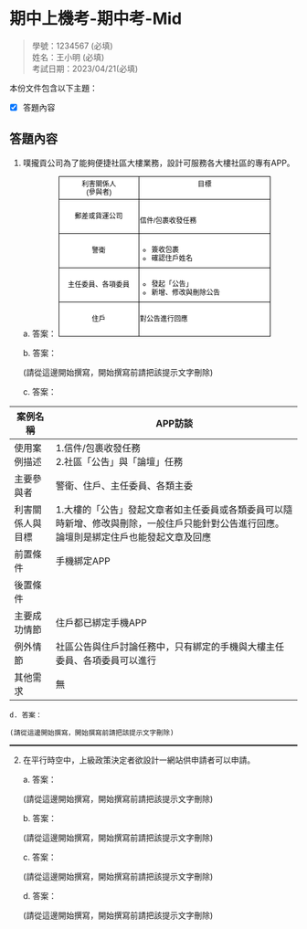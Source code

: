 # 期中上機考-期中考-Mid

>學號：1234567 (必填)
><br />
>姓名：王小明 (必填)
><br />
>考試日期：2023/04/21(必填)
><br />

本份文件包含以下主題：
- [x] 答題內容

## 答題內容
1. 噗攏貢公司為了能夠便捷社區大樓業務，設計可服務各大樓社區的專有APP。

    a. 答案：
<svg xmlns="http://www.w3.org/2000/svg" xmlns:xlink="http://www.w3.org/1999/xlink" version="1.1" width="371px" viewBox="-0.5 -0.5 371 281" content="&lt;mxfile&gt;&lt;diagram id=&quot;BchvI7WIYb1rJNrYavdt&quot; name=&quot;第1頁&quot;&gt;&lt;mxGraphModel dx=&quot;1130&quot; dy=&quot;536&quot; grid=&quot;1&quot; gridSize=&quot;10&quot; guides=&quot;1&quot; tooltips=&quot;1&quot; connect=&quot;1&quot; arrows=&quot;1&quot; fold=&quot;1&quot; page=&quot;1&quot; pageScale=&quot;1&quot; pageWidth=&quot;827&quot; pageHeight=&quot;1169&quot; math=&quot;0&quot; shadow=&quot;0&quot;&gt;&lt;root&gt;&lt;mxCell id=&quot;0&quot;/&gt;&lt;mxCell id=&quot;1&quot; parent=&quot;0&quot;/&gt;&lt;mxCell id=&quot;26&quot; value=&quot;&quot; style=&quot;group&quot; vertex=&quot;1&quot; connectable=&quot;0&quot; parent=&quot;1&quot;&gt;&lt;mxGeometry x=&quot;210&quot; y=&quot;140&quot; width=&quot;370&quot; height=&quot;280&quot; as=&quot;geometry&quot;/&gt;&lt;/mxCell&gt;&lt;mxCell id=&quot;10&quot; value=&quot;利害關係人&amp;lt;br&amp;gt;(參與者)&quot; style=&quot;swimlane;fontStyle=0;align=center;verticalAlign=top;childLayout=stackLayout;horizontal=1;startSize=40;horizontalStack=0;resizeParent=1;resizeParentMax=0;resizeLast=0;collapsible=0;marginBottom=0;html=1;&quot; vertex=&quot;1&quot; parent=&quot;26&quot;&gt;&lt;mxGeometry width=&quot;140&quot; height=&quot;220&quot; as=&quot;geometry&quot;/&gt;&lt;/mxCell&gt;&lt;mxCell id=&quot;17&quot; value=&quot;郵差或貨運公司&quot; style=&quot;whiteSpace=wrap;html=1;&quot; vertex=&quot;1&quot; parent=&quot;10&quot;&gt;&lt;mxGeometry y=&quot;40&quot; width=&quot;140&quot; height=&quot;60&quot; as=&quot;geometry&quot;/&gt;&lt;/mxCell&gt;&lt;mxCell id=&quot;19&quot; value=&quot;警衛&quot; style=&quot;whiteSpace=wrap;html=1;&quot; vertex=&quot;1&quot; parent=&quot;10&quot;&gt;&lt;mxGeometry y=&quot;100&quot; width=&quot;140&quot; height=&quot;60&quot; as=&quot;geometry&quot;/&gt;&lt;/mxCell&gt;&lt;mxCell id=&quot;20&quot; value=&quot;主任委員、各項委員&quot; style=&quot;whiteSpace=wrap;html=1;&quot; vertex=&quot;1&quot; parent=&quot;10&quot;&gt;&lt;mxGeometry y=&quot;160&quot; width=&quot;140&quot; height=&quot;60&quot; as=&quot;geometry&quot;/&gt;&lt;/mxCell&gt;&lt;mxCell id=&quot;15&quot; value=&quot;&amp;lt;div style=&amp;quot;&amp;quot;&amp;gt;&amp;lt;span style=&amp;quot;background-color: initial;&amp;quot;&amp;gt;目標&amp;lt;/span&amp;gt;&amp;lt;/div&amp;gt;&quot; style=&quot;swimlane;fontStyle=0;align=center;verticalAlign=top;childLayout=stackLayout;horizontal=1;startSize=40;horizontalStack=0;resizeParent=1;resizeParentMax=0;resizeLast=0;collapsible=0;marginBottom=0;html=1;&quot; vertex=&quot;1&quot; parent=&quot;26&quot;&gt;&lt;mxGeometry x=&quot;140&quot; width=&quot;230&quot; height=&quot;100&quot; as=&quot;geometry&quot;/&gt;&lt;/mxCell&gt;&lt;mxCell id=&quot;22&quot; value=&quot;&amp;lt;div style=&amp;quot;&amp;quot;&amp;gt;&amp;lt;span style=&amp;quot;background-color: initial;&amp;quot;&amp;gt;&amp;lt;span style=&amp;quot;white-space: pre;&amp;quot;&amp;gt;&amp;#9;&amp;lt;/span&amp;gt;信件/包裹收發任務&amp;lt;/span&amp;gt;&amp;lt;/div&amp;gt;&quot; style=&quot;whiteSpace=wrap;html=1;align=left;&quot; vertex=&quot;1&quot; parent=&quot;15&quot;&gt;&lt;mxGeometry y=&quot;40&quot; width=&quot;230&quot; height=&quot;60&quot; as=&quot;geometry&quot;/&gt;&lt;/mxCell&gt;&lt;mxCell id=&quot;21&quot; value=&quot;住戶&quot; style=&quot;whiteSpace=wrap;html=1;&quot; vertex=&quot;1&quot; parent=&quot;26&quot;&gt;&lt;mxGeometry y=&quot;220&quot; width=&quot;140&quot; height=&quot;60&quot; as=&quot;geometry&quot;/&gt;&lt;/mxCell&gt;&lt;mxCell id=&quot;23&quot; value=&quot;&amp;lt;ul&amp;gt;&amp;lt;li&amp;gt;簽收包裹&amp;lt;/li&amp;gt;&amp;lt;li&amp;gt;確認住戶姓名&amp;lt;/li&amp;gt;&amp;lt;/ul&amp;gt;&quot; style=&quot;whiteSpace=wrap;html=1;glass=0;rounded=0;align=left;&quot; vertex=&quot;1&quot; parent=&quot;26&quot;&gt;&lt;mxGeometry x=&quot;140&quot; y=&quot;100&quot; width=&quot;230&quot; height=&quot;60&quot; as=&quot;geometry&quot;/&gt;&lt;/mxCell&gt;&lt;mxCell id=&quot;24&quot; value=&quot;&amp;lt;ul&amp;gt;&amp;lt;li&amp;gt;發起「公告」&amp;lt;/li&amp;gt;&amp;lt;li&amp;gt;新增、修改與刪除公告&amp;lt;/li&amp;gt;&amp;lt;/ul&amp;gt;&quot; style=&quot;whiteSpace=wrap;html=1;align=left;&quot; vertex=&quot;1&quot; parent=&quot;26&quot;&gt;&lt;mxGeometry x=&quot;140&quot; y=&quot;160&quot; width=&quot;230&quot; height=&quot;60&quot; as=&quot;geometry&quot;/&gt;&lt;/mxCell&gt;&lt;mxCell id=&quot;25&quot; value=&quot;&amp;lt;span style=&amp;quot;white-space: pre;&amp;quot;&amp;gt;&amp;#9;&amp;lt;/span&amp;gt;對公告進行回應&amp;lt;span style=&amp;quot;white-space: pre;&amp;quot;&amp;gt;&amp;#9;&amp;lt;/span&amp;gt;&amp;lt;span style=&amp;quot;white-space: pre;&amp;quot;&amp;gt;&amp;#9;&amp;lt;/span&amp;gt;&quot; style=&quot;whiteSpace=wrap;html=1;align=left;&quot; vertex=&quot;1&quot; parent=&quot;26&quot;&gt;&lt;mxGeometry x=&quot;140&quot; y=&quot;220&quot; width=&quot;230&quot; height=&quot;60&quot; as=&quot;geometry&quot;/&gt;&lt;/mxCell&gt;&lt;/root&gt;&lt;/mxGraphModel&gt;&lt;/diagram&gt;&lt;/mxfile&gt;" onclick="(function(svg){var src=window.event.target||window.event.srcElement;while (src!=null&amp;&amp;src.nodeName.toLowerCase()!='a'){src=src.parentNode;}if(src==null){if(svg.wnd!=null&amp;&amp;!svg.wnd.closed){svg.wnd.focus();}else{var r=function(evt){if(evt.data=='ready'&amp;&amp;evt.source==svg.wnd){svg.wnd.postMessage(decodeURIComponent(svg.getAttribute('content')),'*');window.removeEventListener('message',r);}};window.addEventListener('message',r);svg.wnd=window.open('https://viewer.diagrams.net/?client=1&amp;page=0&amp;edit=_blank');}}})(this);" style="cursor:pointer;max-width:100%;max-height:281px;"><defs/><g><path d="M 0 40 L 0 0 L 140 0 L 140 40" fill="rgb(255, 255, 255)" stroke="rgb(0, 0, 0)" stroke-miterlimit="10" pointer-events="none"/><path d="M 0 40 L 0 220 L 140 220 L 140 40" fill="none" stroke="rgb(0, 0, 0)" stroke-miterlimit="10" pointer-events="none"/><path d="M 0 40 L 140 40" fill="none" stroke="rgb(0, 0, 0)" stroke-miterlimit="10" pointer-events="none"/><g transform="translate(-0.5 -0.5)"><switch><foreignObject pointer-events="none" width="100%" height="100%" requiredFeatures="http://www.w3.org/TR/SVG11/feature#Extensibility" style="overflow: visible; text-align: left;"><div xmlns="http://www.w3.org/1999/xhtml" style="display: flex; align-items: unsafe flex-start; justify-content: unsafe center; width: 1px; height: 1px; padding-top: 7px; margin-left: 70px;"><div data-drawio-colors="color: rgb(0, 0, 0); " style="box-sizing: border-box; font-size: 0px; text-align: center;"><div style="display: inline-block; font-size: 12px; font-family: Helvetica; color: rgb(0, 0, 0); line-height: 1.2; pointer-events: none; white-space: nowrap;">利害關係人<br />(參與者)</div></div></div></foreignObject><text x="70" y="19" fill="rgb(0, 0, 0)" font-family="Helvetica" font-size="12px" text-anchor="middle">利害關係人
(參與者)</text></switch></g><rect x="0" y="40" width="140" height="60" fill="rgb(255, 255, 255)" stroke="rgb(0, 0, 0)" pointer-events="none"/><g transform="translate(-0.5 -0.5)"><switch><foreignObject pointer-events="none" width="100%" height="100%" requiredFeatures="http://www.w3.org/TR/SVG11/feature#Extensibility" style="overflow: visible; text-align: left;"><div xmlns="http://www.w3.org/1999/xhtml" style="display: flex; align-items: unsafe center; justify-content: unsafe center; width: 138px; height: 1px; padding-top: 70px; margin-left: 1px;"><div data-drawio-colors="color: rgb(0, 0, 0); " style="box-sizing: border-box; font-size: 0px; text-align: center;"><div style="display: inline-block; font-size: 12px; font-family: Helvetica; color: rgb(0, 0, 0); line-height: 1.2; pointer-events: none; white-space: normal; overflow-wrap: normal;">郵差或貨運公司</div></div></div></foreignObject><text x="70" y="74" fill="rgb(0, 0, 0)" font-family="Helvetica" font-size="12px" text-anchor="middle">郵差或貨運公司</text></switch></g><rect x="0" y="100" width="140" height="60" fill="rgb(255, 255, 255)" stroke="rgb(0, 0, 0)" pointer-events="none"/><g transform="translate(-0.5 -0.5)"><switch><foreignObject pointer-events="none" width="100%" height="100%" requiredFeatures="http://www.w3.org/TR/SVG11/feature#Extensibility" style="overflow: visible; text-align: left;"><div xmlns="http://www.w3.org/1999/xhtml" style="display: flex; align-items: unsafe center; justify-content: unsafe center; width: 138px; height: 1px; padding-top: 130px; margin-left: 1px;"><div data-drawio-colors="color: rgb(0, 0, 0); " style="box-sizing: border-box; font-size: 0px; text-align: center;"><div style="display: inline-block; font-size: 12px; font-family: Helvetica; color: rgb(0, 0, 0); line-height: 1.2; pointer-events: none; white-space: normal; overflow-wrap: normal;">警衛</div></div></div></foreignObject><text x="70" y="134" fill="rgb(0, 0, 0)" font-family="Helvetica" font-size="12px" text-anchor="middle">警衛</text></switch></g><rect x="0" y="160" width="140" height="60" fill="rgb(255, 255, 255)" stroke="rgb(0, 0, 0)" pointer-events="none"/><g transform="translate(-0.5 -0.5)"><switch><foreignObject pointer-events="none" width="100%" height="100%" requiredFeatures="http://www.w3.org/TR/SVG11/feature#Extensibility" style="overflow: visible; text-align: left;"><div xmlns="http://www.w3.org/1999/xhtml" style="display: flex; align-items: unsafe center; justify-content: unsafe center; width: 138px; height: 1px; padding-top: 190px; margin-left: 1px;"><div data-drawio-colors="color: rgb(0, 0, 0); " style="box-sizing: border-box; font-size: 0px; text-align: center;"><div style="display: inline-block; font-size: 12px; font-family: Helvetica; color: rgb(0, 0, 0); line-height: 1.2; pointer-events: none; white-space: normal; overflow-wrap: normal;">主任委員、各項委員</div></div></div></foreignObject><text x="70" y="194" fill="rgb(0, 0, 0)" font-family="Helvetica" font-size="12px" text-anchor="middle">主任委員、各項委員</text></switch></g><path d="M 140 40 L 140 0 L 370 0 L 370 40" fill="rgb(255, 255, 255)" stroke="rgb(0, 0, 0)" stroke-miterlimit="10" pointer-events="none"/><path d="M 140 40 L 140 100 L 370 100 L 370 40" fill="none" stroke="rgb(0, 0, 0)" stroke-miterlimit="10" pointer-events="none"/><path d="M 140 40 L 370 40" fill="none" stroke="rgb(0, 0, 0)" stroke-miterlimit="10" pointer-events="none"/><g transform="translate(-0.5 -0.5)"><switch><foreignObject pointer-events="none" width="100%" height="100%" requiredFeatures="http://www.w3.org/TR/SVG11/feature#Extensibility" style="overflow: visible; text-align: left;"><div xmlns="http://www.w3.org/1999/xhtml" style="display: flex; align-items: unsafe flex-start; justify-content: unsafe center; width: 1px; height: 1px; padding-top: 7px; margin-left: 255px;"><div data-drawio-colors="color: rgb(0, 0, 0); " style="box-sizing: border-box; font-size: 0px; text-align: center;"><div style="display: inline-block; font-size: 12px; font-family: Helvetica; color: rgb(0, 0, 0); line-height: 1.2; pointer-events: none; white-space: nowrap;"><div style=""><span style="background-color: initial;">目標</span></div></div></div></div></foreignObject><text x="255" y="19" fill="rgb(0, 0, 0)" font-family="Helvetica" font-size="12px" text-anchor="middle">目標</text></switch></g><rect x="140" y="40" width="230" height="60" fill="rgb(255, 255, 255)" stroke="rgb(0, 0, 0)" pointer-events="none"/><g transform="translate(-0.5 -0.5)"><switch><foreignObject pointer-events="none" width="100%" height="100%" requiredFeatures="http://www.w3.org/TR/SVG11/feature#Extensibility" style="overflow: visible; text-align: left;"><div xmlns="http://www.w3.org/1999/xhtml" style="display: flex; align-items: unsafe center; justify-content: unsafe flex-start; width: 228px; height: 1px; padding-top: 70px; margin-left: 142px;"><div data-drawio-colors="color: rgb(0, 0, 0); " style="box-sizing: border-box; font-size: 0px; text-align: left;"><div style="display: inline-block; font-size: 12px; font-family: Helvetica; color: rgb(0, 0, 0); line-height: 1.2; pointer-events: none; white-space: normal; overflow-wrap: normal;"><div style=""><span style="background-color: initial;"><span style="white-space: pre;">	</span>信件/包裹收發任務</span></div></div></div></div></foreignObject><text x="142" y="74" fill="rgb(0, 0, 0)" font-family="Helvetica" font-size="12px">	信件/包裹收發任務</text></switch></g><rect x="0" y="220" width="140" height="60" fill="rgb(255, 255, 255)" stroke="rgb(0, 0, 0)" pointer-events="none"/><g transform="translate(-0.5 -0.5)"><switch><foreignObject pointer-events="none" width="100%" height="100%" requiredFeatures="http://www.w3.org/TR/SVG11/feature#Extensibility" style="overflow: visible; text-align: left;"><div xmlns="http://www.w3.org/1999/xhtml" style="display: flex; align-items: unsafe center; justify-content: unsafe center; width: 138px; height: 1px; padding-top: 250px; margin-left: 1px;"><div data-drawio-colors="color: rgb(0, 0, 0); " style="box-sizing: border-box; font-size: 0px; text-align: center;"><div style="display: inline-block; font-size: 12px; font-family: Helvetica; color: rgb(0, 0, 0); line-height: 1.2; pointer-events: none; white-space: normal; overflow-wrap: normal;">住戶</div></div></div></foreignObject><text x="70" y="254" fill="rgb(0, 0, 0)" font-family="Helvetica" font-size="12px" text-anchor="middle">住戶</text></switch></g><rect x="140" y="100" width="230" height="60" fill="rgb(255, 255, 255)" stroke="rgb(0, 0, 0)" pointer-events="none"/><g transform="translate(-0.5 -0.5)"><switch><foreignObject pointer-events="none" width="100%" height="100%" requiredFeatures="http://www.w3.org/TR/SVG11/feature#Extensibility" style="overflow: visible; text-align: left;"><div xmlns="http://www.w3.org/1999/xhtml" style="display: flex; align-items: unsafe center; justify-content: unsafe flex-start; width: 228px; height: 1px; padding-top: 130px; margin-left: 142px;"><div data-drawio-colors="color: rgb(0, 0, 0); " style="box-sizing: border-box; font-size: 0px; text-align: left;"><div style="display: inline-block; font-size: 12px; font-family: Helvetica; color: rgb(0, 0, 0); line-height: 1.2; pointer-events: none; white-space: normal; overflow-wrap: normal;"><ul><li>簽收包裹</li><li>確認住戶姓名</li></ul></div></div></div></foreignObject><text x="142" y="134" fill="rgb(0, 0, 0)" font-family="Helvetica" font-size="12px">簽收包裹確認住戶姓名</text></switch></g><rect x="140" y="160" width="230" height="60" fill="rgb(255, 255, 255)" stroke="rgb(0, 0, 0)" pointer-events="none"/><g transform="translate(-0.5 -0.5)"><switch><foreignObject pointer-events="none" width="100%" height="100%" requiredFeatures="http://www.w3.org/TR/SVG11/feature#Extensibility" style="overflow: visible; text-align: left;"><div xmlns="http://www.w3.org/1999/xhtml" style="display: flex; align-items: unsafe center; justify-content: unsafe flex-start; width: 228px; height: 1px; padding-top: 190px; margin-left: 142px;"><div data-drawio-colors="color: rgb(0, 0, 0); " style="box-sizing: border-box; font-size: 0px; text-align: left;"><div style="display: inline-block; font-size: 12px; font-family: Helvetica; color: rgb(0, 0, 0); line-height: 1.2; pointer-events: none; white-space: normal; overflow-wrap: normal;"><ul><li>發起「公告」</li><li>新增、修改與刪除公告</li></ul></div></div></div></foreignObject><text x="142" y="194" fill="rgb(0, 0, 0)" font-family="Helvetica" font-size="12px">發起「公告」新增、修改與刪除公告</text></switch></g><rect x="140" y="220" width="230" height="60" fill="rgb(255, 255, 255)" stroke="rgb(0, 0, 0)" pointer-events="none"/><g transform="translate(-0.5 -0.5)"><switch><foreignObject pointer-events="none" width="100%" height="100%" requiredFeatures="http://www.w3.org/TR/SVG11/feature#Extensibility" style="overflow: visible; text-align: left;"><div xmlns="http://www.w3.org/1999/xhtml" style="display: flex; align-items: unsafe center; justify-content: unsafe flex-start; width: 228px; height: 1px; padding-top: 250px; margin-left: 142px;"><div data-drawio-colors="color: rgb(0, 0, 0); " style="box-sizing: border-box; font-size: 0px; text-align: left;"><div style="display: inline-block; font-size: 12px; font-family: Helvetica; color: rgb(0, 0, 0); line-height: 1.2; pointer-events: none; white-space: normal; overflow-wrap: normal;"><span style="white-space: pre;">	</span>對公告進行回應<span style="white-space: pre;">	</span><span style="white-space: pre;">	</span></div></div></div></foreignObject><text x="142" y="254" fill="rgb(0, 0, 0)" font-family="Helvetica" font-size="12px">	對公告進行回應		</text></switch></g></g><switch><g requiredFeatures="http://www.w3.org/TR/SVG11/feature#Extensibility"/><a transform="translate(0,-5)" xlink:href="https://www.diagrams.net/doc/faq/svg-export-text-problems" target="_blank"><text text-anchor="middle" font-size="10px" x="50%" y="100%">Text is not SVG - cannot display</text></a></switch></svg>
    

    b. 答案：

    (請從這邊開始撰寫，開始撰寫前請把該提示文字刪除)

    c. 答案：

|  案例名稱   | APP訪談  |
|  ----  | ----  |
| 使用案例描述  | 1.信件/包裹收發任務 <br> 2.社區「公告」與「論壇」任務 |
| 主要參與者  | 警衛、住戶、主任委員、各類主委 |
| 利害關係人與目標  | 1.大樓的「公告」發起文章者如主任委員或各類委員可以隨時新增、修改與刪除，一般住戶只能針對公告進行回應。論壇則是綁定住戶也能發起文章及回應 |
| 前置條件  | 手機綁定APP |
| 後置條件  |  |
| 主要成功情節  | 住戶都已綁定手機APP |
| 例外情節  | 社區公告與住戶討論任務中，只有綁定的手機與大樓主任委員、各項委員可以進行 |
| 其他需求  | 無 |

    d. 答案：

    (請從這邊開始撰寫，開始撰寫前請把該提示文字刪除)


<hr style="border-top:0.5px solid black;"/>

2. 在平行時空中，上級政策決定者欲設計一網站供申請者可以申請。

    a. 答案：

    (請從這邊開始撰寫，開始撰寫前請把該提示文字刪除)

    b. 答案：

    (請從這邊開始撰寫，開始撰寫前請把該提示文字刪除)

    c. 答案：

    (請從這邊開始撰寫，開始撰寫前請把該提示文字刪除)

    d. 答案：

    (請從這邊開始撰寫，開始撰寫前請把該提示文字刪除)